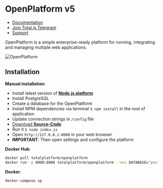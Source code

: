 # OpenPlatform v5

- [Documentation](https://docs.totaljs.com/openplatform/)
- [Join Total.js Telegram](https://t.me/totaljs)
- [Support](https://www.totaljs.com/support/)

OpenPlatform is a simple enterprise-ready platform for running, integrating and managing multiple web applications.

![OpenPlatform](https://docs.totaljs.com/download/x978001kb41d-tywfj5-640x464-1.gif)

## Installation

__Manual installation__:

- Install latest version of [__Node.js platform__](https://nodejs.org/en/)
- Install PostgreSQL
- Create a database for the OpenPlatform
- Install NPM dependencies via terminal `$ npm install` in the root of application
- Update connection strings in `/config` file
- [Download __Source-Code__](https://github.com/totaljs/openplatform)
- Run it `$ node index.js`
- Open `http://127.0.0.1:8000` in your web browser
- __IMPORTANT__: Then open settings and configure the platform

__Docker Hub__:

```bash
docker pull totalplatform/openplatform
docker run -p 8000:8000 totalplatform/openplatform --env DATABASE="postgresql://user:pass@hostname/database"
````

__Docker__:

```bash
docker-compose up
````
